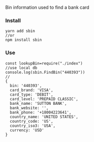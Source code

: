 Bin information used to find a bank card
### Install
```
yarn add sbin
//or
npm install sbin
```
### Use
```
const lookupBin=require("./index")
//use local db
console.log(sbin.FindBin("440393"))
//
{
  bin: '440393',
  card_brand: 'VISA',
  card_type: 'DEBIT',
  card_level: 'PREPAID CLASSIC',
  bank_name: 'SUTTON BANK',
  bank_website: '',
  bank_phone: '+18004223641',
  country_name: 'UNITED STATES',
  country_code: 'US',
  country_iso3: 'USA',
  currency: 'USD'
}
```
